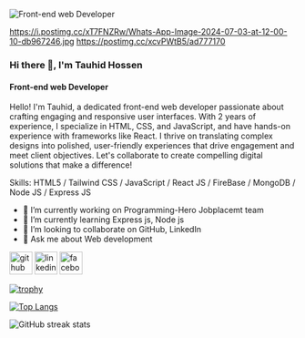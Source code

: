 ![Front-end web Developer](https://scontent.fbzl5-1.fna.fbcdn.net/v/t39.30808-6/373039163_832788485153742_8129090926503214901_n.jpg?stp=dst-jpg_p640x640&_nc_cat=100&ccb=1-7&_nc_sid=cc71e4&_nc_eui2=AeHfshHIA-azOmm8aGdnhoH8X05HjXQ5mRNfTkeNdDmZE8mRqrIhxU1YSNufCbakBzPW9pMzQgXbsNcaY19NwOY6&_nc_ohc=F2396-u6VS4Q7kNvgEa8d6L&_nc_ht=scontent.fbzl5-1.fna&oh=00_AYAY99MYWllD9MSnZJO5TBSnu6WlKzLUBmifGrFg8VgibA&oe=6689BA11)

https://i.postimg.cc/xT7FNZRw/Whats-App-Image-2024-07-03-at-12-00-10-db967246.jpg
https://postimg.cc/xcvPWtB5/ad777170
### Hi there 👋, I'm Tauhid Hossen
#### Front-end web Developer

Hello! I'm Tauhid, a dedicated front-end web developer passionate about crafting engaging and responsive user interfaces. With 2 years of experience, I specialize in HTML, CSS, and JavaScript, and have hands-on experience with frameworks like React. I thrive on translating complex designs into polished, user-friendly experiences that drive engagement and meet client objectives. Let's collaborate to create compelling digital solutions that make a difference!

Skills:   HTML5 / Tailwind CSS / JavaScript / React JS /  FireBase / MongoDB / Node JS / Express JS 

- 🔭 I’m currently working on Programming-Hero Jobplacemt team 
- 🌱 I’m currently learning Express js, Node js 
- 👯 I’m looking to collaborate on GitHub, LinkedIn 
- 💬 Ask me about Web development 


[<img src='https://cdn.jsdelivr.net/npm/simple-icons@3.0.1/icons/github.svg' alt='github' height='40'>](https://github.com/TauhidOSD)  [<img src='https://cdn.jsdelivr.net/npm/simple-icons@3.0.1/icons/linkedin.svg' alt='linkedin' height='40'>](https://www.linkedin.com/in/tauhid-hossen/)  [<img src='https://cdn.jsdelivr.net/npm/simple-icons@3.0.1/icons/facebook.svg' alt='facebook' height='40'>](https://www.facebook.com/tauhid.hossen.524)  

[![trophy](https://github-profile-trophy.vercel.app/?username=TauhidOSD)](https://github.com/ryo-ma/github-profile-trophy)

[![Top Langs](https://github-readme-stats.vercel.app/api/top-langs/?username=TauhidOSD)](https://github.com/anuraghazra/github-readme-stats)

![GitHub streak stats](https://streak-stats.demolab.com/?user=TauhidOSD)  


